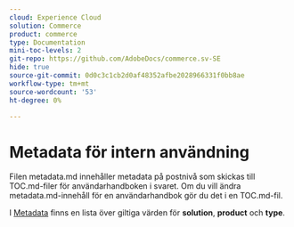 ```yaml
---
cloud: Experience Cloud
solution: Commerce
product: commerce
type: Documentation
mini-toc-levels: 2
git-repo: https://github.com/AdobeDocs/commerce.sv-SE
hide: true
source-git-commit: 0d0c3c1cb2d0af48352afbe2028966331f0bb8ae
workflow-type: tm+mt
source-wordcount: '53'
ht-degree: 0%

---
```



# Metadata för intern användning

Filen metadata.md innehåller metadata på postnivå som skickas till TOC.md-filer för användarhandboken i svaret. Om du vill ändra metadata.md-innehåll för en användarhandbok gör du det i en TOC.md-fil.

I [Metadata](https://experienceleague.adobe.com/docs/authoring-guide-exl/using/editing/user-guide-setup/metadata.html) finns en lista över giltiga värden för **solution**, **product** och **type**.
